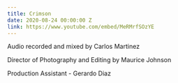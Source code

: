 ```yaml
---
title: Crimson
date: 2020-08-24 00:00:00 Z
link: https://www.youtube.com/embed/MeRMrfSOzYE
---
```


Audio recorded and mixed by Carlos Martinez

Director of Photography and Editing by Maurice Johnson

Production Assistant - Gerardo Diaz
